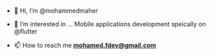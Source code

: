 - 👋 Hi, I’m @mohammedmaher

- 👀 I’m interested in ... Mobile applications development speically on @flutter

- 📫 How to reach me **mohamed.fdev@gmail.com**
